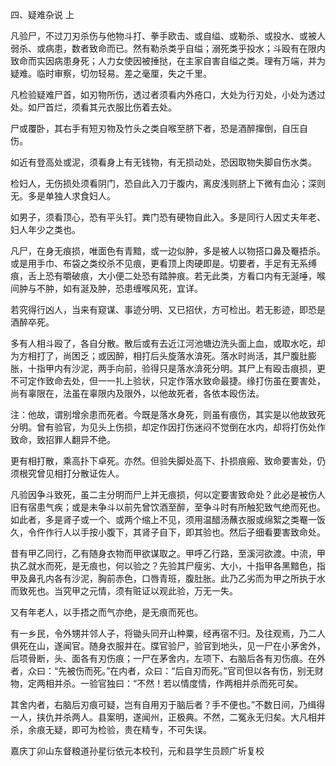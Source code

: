 四、疑难杂说 上

凡验尸，不过刀刃杀伤与他物斗打、拳手欧击、或自缢、或勒杀、或投水、或被人弱杀、或病患，数者致命而已。然有勒杀类乎自缢；溺死类乎投水；斗殴有在限内致命而实因病患身死；人力女使因被捶挞，在主家自害自缢之类。理有万端，并为疑难。临时审察，切勿轻易。差之毫厘，失之千里。

凡检验疑难尸首，如刃物所伤，透过者须看内外疮口，大处为行刃处，小处为透过处。如尸首烂，须看其元衣服比伤着去处。 

尸或覆卧，其右手有短刃物及竹头之类自喉至脐下者，恐是酒醉撺倒，自压自伤。 

如近有登高处或泥，须看身上有无钱物，有无损动处，恐因取物失脚自伤水类。 

检妇人，无伤损处须看阴门，恐自此入刀于腹内，离皮浅则脐上下微有血沁；深则无。多是单独人求食妇人。 

如男子，须看顶心，恐有平头钉。粪门恐有硬物自此入。多是同行人因丈夫年老、妇人年少之类也。

凡尸，在身无痕损，唯面色有青黯，或一边似肿，多是被人以物搭口鼻及罨捂杀。或是用手巾、布袋之类绞杀不见痕，更看顶上肉硬即是。切要者，手足有无系缚痕，舌上恐有嚼破痕，大小便二处恐有踏肿痕。若无此类，方看口内有无涎唾，喉间肿与不肿，如有涎及肿，恐患缠喉风死，宜详。

若究得行凶人，当来有窥谋、事迹分明、又已招伏，方可检出。若无影迹，即恐是酒醉卒死。

多有人相斗殴了，各自分散。散后或有去近江河池塘边洗头面上血，或取水吃，却为方相打了，尚困乏；或因醉，相打后头旋落水渰死。落水时尚活，其尸腹肚膨胀，十指甲内有沙泥，两手向前，验得只是落水渰死分明。其尸上有殴击痕损，更不可定作致命去处，但一一扎上验状，只定作落水致命最捷。缘打伤虽在要害处，尚有辜限在，法虽在辜限内及限外，以他故死者，各依本殴伤法。

注：他故，谓别增余患而死者。今既是落水身死，则虽有痕伤，其实是以他故致死分明。曾有验官，为见头上伤损，却定作因打伤迷闷不觉倒在水内，却将打伤处作致命，致招罪人翻异不绝。 

更有相打散，乘高扑下卓死。亦然。但验失脚处高下、扑损痕瘢、致命要害处，仍须根究曾见相打分散证佐人。

凡验因争斗致死，虽二主分明而尸上并无痕损，何以定要害致命处？此必是被伤人旧有宿患气疾；或是未争斗以前先曾饮酒至醉，至争斗时有所触犯致气绝而死也。如此者，多是肾子或一个、或两个缩上不见，须用温醋汤蘸衣服或绵絮之类罨一饭久，令仵作行人以手按小腹下，其肾子自下，即其验也。然后子细看要害致命处。

昔有甲乙同行，乙有随身衣物而甲欲谋取之。甲呼乙行路，至溪河欲渡。中流，甲执乙就水而死，是无痕也，何以验之？先验其尸瘦劣、大小，十指甲各黑黯色，指甲及鼻孔内各有沙泥，胸前赤色，口唇青班，腹肚胀。此乃乙劣而为甲之所执于水而致死也。当究甲之元情，须有赃证以观此验，万无一失。

又有年老人，以手捂之而气亦绝，是无痕而死也。

有一乡民，令外甥并邻人子，将锄头同开山种粟，经再宿不归。及往观焉，乃二人俱死在山，遂闻官。随身衣服并在。牒官验尸，验官到地头，见一尸在小茅舍外，后项骨断，头、面各有刃伤痕；一尸在茅舍内，左项下、右脑后各有刃伤痕。在外者，众曰：“先被伤而死。”在内者，众曰：“后自刃而死。”官司但以各有伤，别无财物，定两相并杀。一验官独曰：“不然！若以情度情，作两相并杀而死可矣。

其舍内者，右脑后刃痕可疑，岂有自用刃于脑后者？手不便也。”不数日间，乃缉得一人，挟仇并杀两人。县案明，遂闻州，正极典。不然，二冤永无归矣。大凡相并杀，余痕无疑，即可为检验，贵在精专，不可失误。 

嘉庆丁卯山东督粮道孙星衍依元本校刊，元和县学生员顾广圻复校

